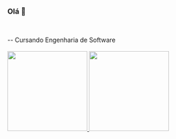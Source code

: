 ### Olá 👋
##

<div style="display: inline_block"><br>
-- Cursando Engenharia de Software <br>                                            
</div>


<div style="display: inline_block"><br>
</div>
<div>
 <a href="https://github.com/marcelo914">
 <img height="180em" src="https://github-readme-stats.vercel.app/api?username=marcelo914&show_icons=true&theme=radical&include_all_commits=true&count_private=true"/>
 <img height="180em" src="https://github-readme-stats.vercel.app/api/top-langs/?username=marcelo914&layout=compact&langs_count=7&theme=radical"/>
</div>
 
 ##
 
 <div style="display: inline_block"><br>
 </div>
 
 
 
